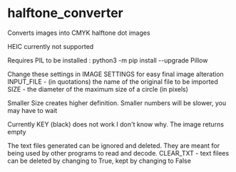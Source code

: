 # halftone_converter
Converts images into CMYK halftone dot images

HEIC currently not supported

Requires PIL to be installed :   python3 -m pip install --upgrade Pillow

Change these settings in IMAGE SETTINGS for easy final image alteration
INPUT_FILE -    (in quotations) the name of the original file to be imported
SIZE       -    the diameter of the maximum size of a circle (in pixels)

Smaller Size creates higher definition. Smaller numbers will be slower, you may have to wait

Currently KEY (black) does not work I don't know why. The image returns empty

The text files generated can be ignored and deleted. They are meant for being used by other programs to read and decode.
CLEAR_TXT  -    text filees can be deleted by changing to True, kept by changing to False 
